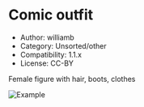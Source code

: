 # Comic outfit

* Author: williamb
* Category: Unsorted/other
* Compatibility: 1.1.x
* License: CC-BY

Female figure with hair, boots, clothes

![Example](comicpreview.png)

